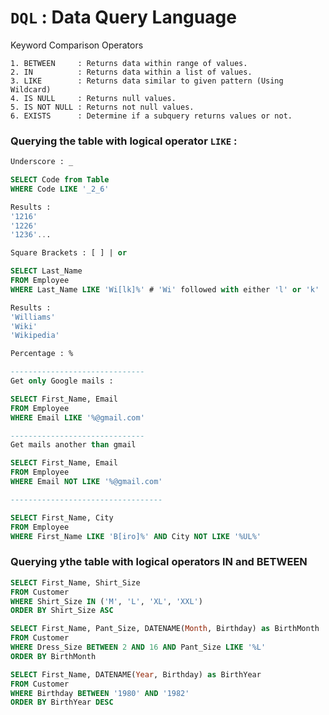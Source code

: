 # `DQL` : Data Query Language

Keyword Comparison Operators 
```
1. BETWEEN     : Returns data within range of values.
2. IN          : Returns data within a list of values.
3. LIKE        : Returns data similar to given pattern (Using Wildcard)
4. IS NULL     : Returns null values.
5. IS NOT NULL : Returns not null values.
6. EXISTS      : Determine if a subquery returns values or not.
```
### Querying the table with logical operator `LIKE` :
```sql
Underscore : _

SELECT Code from Table
WHERE Code LIKE '_2_6'

Results :
'1216'
'1226'
'1236'...
```

```sql
Square Brackets : [ ] | or

SELECT Last_Name 
FROM Employee
WHERE Last_Name LIKE 'Wi[lk]%' # 'Wi' followed with either 'l' or 'k'

Results :
'Williams'
'Wiki'
'Wikipedia'
```

```sql
Percentage : %  

------------------------------
Get only Google mails :

SELECT First_Name, Email 
FROM Employee
WHERE Email LIKE '%@gmail.com'

------------------------------
Get mails another than gmail

SELECT First_Name, Email
FROM Employee
WHERE Email NOT LIKE '%@gmail.com' 

----------------------------------

SELECT First_Name, City
FROM Employee
WHERE First_Name LIKE 'B[iro]%' AND City NOT LIKE '%UL%'
```

### Querying ythe table with logical operators IN and BETWEEN

```sql
SELECT First_Name, Shirt_Size 
FROM Customer
WHERE Shirt_Size IN ('M', 'L', 'XL', 'XXL')
ORDER BY Shirt_Size ASC
```

```sql
SELECT First_Name, Pant_Size, DATENAME(Month, Birthday) as BirthMonth 
FROM Customer
WHERE Dress_Size BETWEEN 2 AND 16 AND Pant_Size LIKE '%L'
ORDER BY BirthMonth
```

```sql
SELECT First_Name, DATENAME(Year, Birthday) as BirthYear 
FROM Customer
WHERE Birthday BETWEEN '1980' AND '1982'
ORDER BY BirthYear DESC
```
